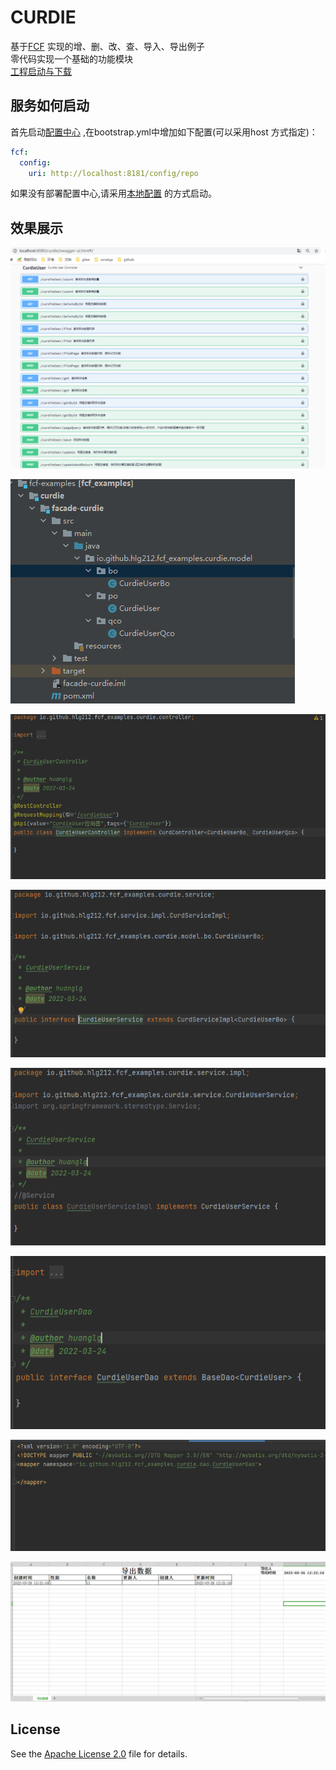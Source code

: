 # CURDIE
基于[FCF](https://github.com/hlg212/FCF) 实现的增、删、改、查、导入、导出例子  
零代码实现一个基础的功能模块  
[工程启动与下载](https://github.com/hlg212/fcf-examples)  
## 服务如何启动
首先启动[配置中心](https://github.com/hlg212/FCP/tree/master/config) ,在bootstrap.yml中增加如下配置(可以采用host 方式指定)：  
```yaml
fcf:
  config:
    uri: http://localhost:8181/config/repo
```
如果没有部署配置中心,请采用[本地配置](https://github.com/hlg212/fcf-examples/local) 的方式启动。  


## 效果展示

![image](https://raw.githubusercontent.com/hlg212/fcf-examples/master/images/curdie_swagger.jpg)

![image](https://raw.githubusercontent.com/hlg212/fcf-examples/master/images/curdie_facade.jpg)

![image](https://raw.githubusercontent.com/hlg212/fcf-examples/master/images/curdie_controller.jpg)

![image](https://raw.githubusercontent.com/hlg212/fcf-examples/master/images/curdie_service.jpg)

![image](https://raw.githubusercontent.com/hlg212/fcf-examples/master/images/curdie_serviceImpl.jpg)

![image](https://raw.githubusercontent.com/hlg212/fcf-examples/master/images/curdie_dao.jpg)

![image](https://raw.githubusercontent.com/hlg212/fcf-examples/master/images/curdie_mapper.jpg)

![image](https://raw.githubusercontent.com/hlg212/fcf-examples/master/images/curdie_export.jpg)


## License

See the [Apache License 2.0](http://www.apache.org/licenses/LICENSE-2.0) file for details.